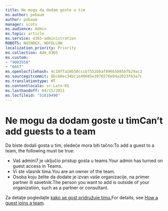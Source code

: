 ```yaml
---
title: Ne mogu da dodam goste u tim
ms.author: pebaum
author: pebaum
manager: scotv
ms.audience: Admin
ms.topic: article
ms.service: o365-administration
ROBOTS: NOINDEX, NOFOLLOW
localization_priority: Priority
ms.collection: Adm_O365
ms.custom:
- "9003558"
- "6657"
ms.openlocfilehash: 4c10ffa16b30cccb7552bbaf896b5085bfb29ac3
ms.sourcegitcommit: 8bc60ec34bc1e40685e3976576e04a2623f63a7c
ms.translationtype: MT
ms.contentlocale: sr-Latn-RS
ms.lasthandoff: 04/15/2021
ms.locfileid: "51819490"
---
```

# <a name="cant-add-guests-to-a-team"></a><span data-ttu-id="edd1d-102">Ne mogu da dodam goste u tim</span><span class="sxs-lookup"><span data-stu-id="edd1d-102">Can’t add guests to a team</span></span>

<span data-ttu-id="edd1d-103">Da biste dodali gosta u tim, sledeće mora biti tačno:</span><span class="sxs-lookup"><span data-stu-id="edd1d-103">To add a guest to a team, the following must be true:</span></span>  

- <span data-ttu-id="edd1d-104">Vaš admini7 je uključio pristup gosta u teams.</span><span class="sxs-lookup"><span data-stu-id="edd1d-104">Your admin has turned on guest access in Teams.</span></span>
- <span data-ttu-id="edd1d-105">Vi ste vlasnik tima.</span><span class="sxs-lookup"><span data-stu-id="edd1d-105">You are an owner of the team.</span></span>
- <span data-ttu-id="edd1d-106">Osoba koju želite da dodate je izvan vaše organizacije, na primer partner ili savetnik.</span><span class="sxs-lookup"><span data-stu-id="edd1d-106">The person you want to add is outside of your organization, such as a partner or consultant.</span></span>

<span data-ttu-id="edd1d-107">Za detalje pogledajte [kako se gost pridružuje timu.](https://docs.microsoft.com/MicrosoftTeams/guest-joins)</span><span class="sxs-lookup"><span data-stu-id="edd1d-107">For details, see  [How a guest joins a team](https://docs.microsoft.com/MicrosoftTeams/guest-joins).</span></span>